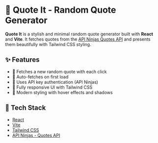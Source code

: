 # 🎯 Quote It - Random Quote Generator

**Quote It** is a stylish and minimal random quote generator built with **React** and **Vite**. It fetches quotes from the [API Ninjas Quotes API](https://api-ninjas.com/api/quotes) and presents them beautifully with Tailwind CSS styling.

## ✨ Features

- 🎲 Fetches a new random quote with each click
- 🔄 Auto-fetches on first load
- 🔐 Uses API key authentication (API Ninjas)
- 💅 Fully responsive UI with Tailwind CSS
- 🎨 Modern styling with hover effects and shadows

## 🧰 Tech Stack

- [React](https://reactjs.org/)
- [Vite](https://vitejs.dev/)
- [Tailwind CSS](https://tailwindcss.com/)
- [API Ninjas - Quotes API](https://api-ninjas.com/api/quotes)




